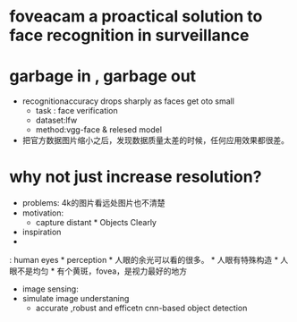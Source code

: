 # foveacam a proactical solution to face recognition in surveillance

# garbage in , garbage out

* recognitionaccuracy drops sharply as faces get oto small
    * task : face verification
    * dataset:lfw
    * method:vgg-face & relesed model
* 把官方数据图片缩小之后，发现数据质量太差的时候，任何应用效果都很差。

# why not just increase resolution?

* problems: 4k的图片看远处图片也不清楚
* motivation:
    * capture distant * Objects Clearly
* inspiration
* 
: human eyes
    * perception
    * 人眼的余光可以看的很多。
    * 人眼有特殊构造
    * 人眼不是均匀
    * 有个黄斑，fovea，是视力最好的地方

* image sensing:
* simulate image understaning 
    * accurate ,robust and efficetn cnn-based object detection
